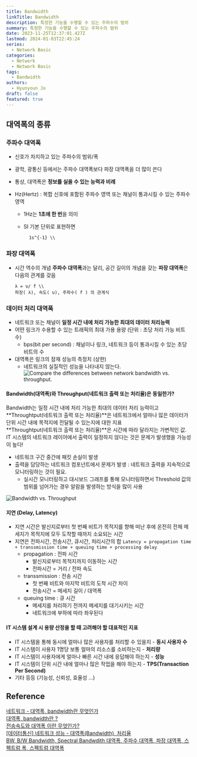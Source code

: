 ```yaml
---
title: Bandwidth
linkTitle: Bandwidth
description: 특정한 기능을 수행할 수 있는 주파수의 범위
summary: 특정한 기능을 수행할 수 있는 주파수의 범위
date: 2023-11-25T12:37:01.427Z
lastmod: 2024-01-03T22:45:24
series:
  - Network Basic
categories:
  - Network
  - Network Basic
tags:
  - Bandwidth
authors:
  - Hyunyoun Jo
draft: false
featured: true
---
```


## 대역폭의 종류

### 주파수 대역폭

- 신호가 차지하고 있는 주파수의 범위/폭
- 광학, 광통신 등에서는 주파수 대역폭보다 파장 대역폭을 더 많이 쓴다
- 통상, 대역폭은 **정보를 실을 수 있는 능력과 비례**
- Hz(Hertz) : 복합 신호에 포함된 주파수 영역 또는 채널이 통과시킬 수 있는 주파수 영역

  - 1Hz는 **1초에 한 번**을 의미
  - SI 기본 단위로 표현하면

    ```katex
      1s^{-1} \\
    ```

### 파장 대역폭

- 시간 역수의 개념 **주파수 대역폭**과는 달리, 공간 길이의 개념을 갖는 **파장 대역폭**은 다음의 관계를 갖음

  ```katex
  λ = υ/ f \\
  파장( λ), 속도( υ), 주파수( f ) 의 관계식
  ```

### 데이터 처리 대역폭

- 네트워크 또는 채널이 **일정 시간 내에 처리 가능한 최대의 데이터 처리능력**
- 어떤 링크가 수용할 수 있는 트래픽의 최대 가용 용량 (단위 : 초당 처리 가능 비트 수)
  - bps(bit per second) : 채널이나 링크, 네트워크 등이 통과시킬 수 있는 초당 비트의 수
- 대역폭은 링크의 잠재 성능의 측정치 (상한)
  - 네트워크의 실질적인 성능을 나타내지 않는다.
    ![Compare the differences between network bandwidth vs. throughput.](media/images/network_bandwidth_vs_throughput-f.png "https://www.techtarget.com/searchnetworking/feature/Network-bandwidth-vs-throughput-Whats-the-difference")

#### Bandwidth(대역폭)와 Throughput(네트워크 출력 또는 처리율)은 동일한가?

Bandwidth는 일정 시간 내에 처리 가능한 최대의 데이터 처리 능력이고 **Throughtput(네트워크 출력 또는 처리율)**은 네트워크에서 얼마나 많은 데이터가 단위 시간 내에 목적지에 전달될 수 있는지에 대한 지표  
**Throughtput(네트워크 출력 또는 처리율)**은 시간에 따라 달라지는 가변적인 값.
IT 시스템의 네트워크 레이어에서 출력이 일정하지 않다는 것은 문제가 발생했을 가능성이 높다!

- 네트워크 구간 중간에 패킷 손실이 발생
- 출력을 담당하는 네트워크 컴포넌트에서 문제가 발생
  : 네트워크 출력을 지속적으로 모니터링하는 것이 필요.
  - 실시간 모니터링하고 대시보드 그래프를 통해 모니터링하면서 Threshold 값의 범위를 넘어가는 경우 알람을 발생하는 방식을 많이 사용

![Bandwidth vs. Throughput](media/images/throughput-bandwidth.png "https://obkio.com/blog/network-speed-bandwidth-throughput/")

#### 지연 (Delay, Latency)

- 지연 시간은 발신지로부터 첫 번째 비트가 목적지를 향해 떠난 후에 온전히 전체 메세지가 목적지에 모두 도착할 때까지 소요되는 시간
- 지연은 전파시간, 전송시간, 큐시간, 처리시간의 합
  `Latency = propagation time + transsmission time + queuing time + processing delay`
  - propagation : 전파 시간
    - 발신지로부터 목적지까지 이동하는 시간
    - 전파시간 = 거리 / 전파 속도
  - transsmission : 전송 시간
    - 첫 번째 비트와 마지막 비트의 도착 시간 차이
    - 전송시간 = 메세지 길이 / 대역폭
  - queuing time : 큐 시간
    - 메세지를 처리하기 전까지 메세지를 대기시키는 시간
    - 네트워크에 부하에 따라 좌우된다

#### IT 시스템 설계 시 용량 산정을 할 때 고려해야 할 대표적인 지표

- IT 시스템을 통해 동시에 얼마나 많은 사용자를 처리할 수 있을지 - **동시 사용자 수**
- IT 시스템이 사용자 1명당 보통 얼마의 리소스를 소비하는지 - **처리량**
- IT 시스템이 사용자에게 얼마나 빠른 시간 내에 응답해야 하는지 - **성능**
- IT 시스템이 단위 시간 내에 얼마나 많은 작업을 해야 하는지 - **TPS(Transaction Per Second)**
- 기타 등등 (기능성, 신뢰성, 효율성 ...)

## Reference

[네트워크 - 대역폭, bandwidth란 무엇인가](https://m.blog.naver.com/on21life/221340548735)  
[대역폭, bandwidth란 ?](https://velog.io/@ragnarok_code/%EB%8C%80%EC%97%AD%ED%8F%AD-bandwidth%EB%9E%80)  
[전송속도와 대역폭 이란 무엇인가?](https://trts1004.tistory.com/12109599)  
[[데이터통신] 네트워크 성능 - 대역폭(Bandwidth), 처리율](https://uzun.dev/118)  
[BW, B/W Bandwidth, Spectral Bandwdith 대역폭, 주파수 대역폭, 파장 대역폭, 스펙트럼 폭, 스펙트럼 대역폭](http://www.ktword.co.kr/test/view/view.php?m_temp1=1157)
